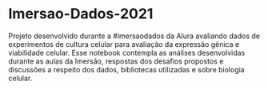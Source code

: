 # Imersao-Dados-2021

Projeto desenvolvido durante a #imersaodados da Alura avaliando dados de experimentos de cultura celular para avaliação da expressão gênica e viabilidade celular. 
Esse notebook contempla as análises desenvolvidas durante as aulas da Imersão, respostas dos desafios propostos e discussões a respeito dos dados, bibliotecas utilizadas e sobre biologia celular.

